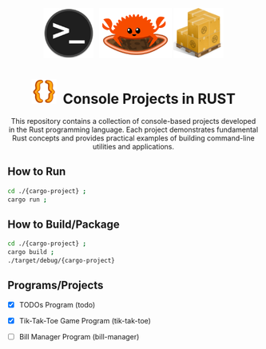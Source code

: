 <div align="center" >

<img style="height:100px;" src=".github/assets/terminal.png" > &nbsp;
<img style="height:100px;" src=".github/assets/rust.gif" >
<img style="height:100px;" src=".github/assets/cargo.png" >

# <img style="width:50px;" src=".github/assets/brackets.webp" /><span>&nbsp;</span> Console Projects in RUST

This repository contains a collection of console-based projects developed in the Rust programming language. Each project demonstrates fundamental Rust concepts and provides practical examples of building command-line utilities and applications.
</div>

## How to Run

```sh
cd ./{cargo-project} ;
cargo run ;
```

## How to Build/Package

```sh
cd ./{cargo-project} ;
cargo build ;
./target/debug/{cargo-project}
```

## Programs/Projects

- [x] TODOs Program (todo)
- [x] Tik-Tak-Toe Game Program (tik-tak-toe)
- [ ] Bill Manager Program (bill-manager)

